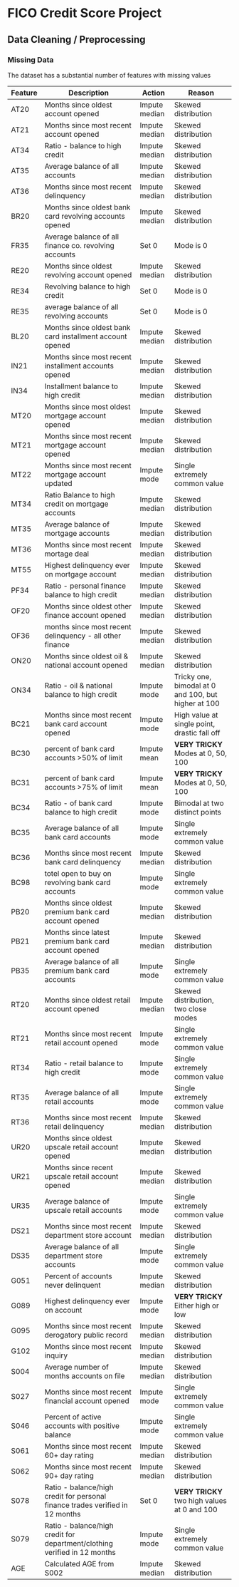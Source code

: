 # FICO Credit Score Project
## Data Cleaning / Preprocessing
### Missing Data
The dataset has a substantial number of features with missing values  


Feature | Description | Action | Reason  
--- | --- | --- | ---  
AT20 | Months since oldest account opened | Impute median | Skewed distribution  
AT21 | Months since most recent account opened | Impute median | Skewed distribution  
AT34 | Ratio - balance to high credit | Impute median | Skewed distribution  
AT35 | Average balance of all accounts | Impute median | Skewed distribution  
AT36 | Months since most recent delinquency | Impute median | Skewed distribution  
BR20 | Months since oldest bank card revolving accounts opened | Impute median | Skewed distribution  
FR35 | Average balance of all finance co. revolving accounts | Set 0 | Mode is 0  
RE20 | Months since oldest revolving account opened | Impute median | Skewed distribution  
RE34 | Revolving balance to high credit | Set 0 | Mode is 0  
RE35 | average balance of all revolving accounts | Set 0 | Mode is 0  
BL20 | Months since oldest bank card installment account opened | Impute median | Skewed distribution  
IN21 | Months since most recent installment accounts opened | Impute median | Skewed distribution  
IN34 | Installment balance to high credit | Impute median | Skewed distribution  
MT20 | Months since most oldest mortgage account opened | Impute median | Skewed distribution  
MT21 | Months since most recent mortgage account opened | Impute median | Skewed distribution  
MT22 | Months since most recent mortgage account updated | Impute mode | Single extremely common value  
MT34 | Ratio Balance to high credit on mortgage accounts | Impute median | Skewed distribution  
MT35 | Average balance of mortgage accounts | Impute median | Skewed distribution  
MT36 | Months since most recent mortage deal | Impute median | Skewed distribution  
MT55 | Highest delinquency ever on mortgage account | Impute median | Skewed distribution  
PF34 | Ratio - personal finance balance to high credit | Impute median | Skewed distribution  
OF20 | Months since oldest other finance account opened | Impute median | Skewed distribution  
OF36 | months since most recent delinquency - all other finance | Impute median | Skewed distribution  
ON20 | Months since oldest oil & national account opened | Impute median | Skewed distribution  
ON34 | Ratio - oil & national balance to high credit | Impute mode | Tricky one, bimodal at 0 and 100, but higher at 100  
BC21 | Months since most recent bank card account opened | Impute mode | High value at single point, drastic fall off  
BC30 | percent of bank card accounts >50% of limit | Impute mean | **VERY TRICKY** Modes at 0, 50, 100  
BC31 | percent of bank card accounts >75% of limit | Impute mean | **VERY TRICKY** Modes at 0, 50, 100  
BC34 | Ratio - of bank card balance to high credit | Impute mode | Bimodal at two distinct points  
BC35 | Average balance of all bank card accounts| Impute mode | Single extremely common value  
BC36 | Months since most recent bank card delinquency | Impute median | Skewed distribution  
BC98 | totel open to buy on revolving bank card accounts | Impute mode | Single extremely common value  
PB20 | Months since oldest premium bank card account opened | Impute median | Skewed distribution  
PB21 | Months since latest premium bank card account opened | Impute median | Skewed distribution  
PB35 | Average balance of all premium bank card accounts | Impute mode | Single extremely common value  
RT20 | Months since oldest retail account opened | Impute median | Skewed distribution, two close modes  
RT21 | Months since most recent retail account opened | Impute mode | Single extremely common value  
RT34 | Ratio - retail balance to high credit | Impute mode | Single extremely common value  
RT35 | Average balance of all retail accounts | Impute mode | Single extremely common value  
RT36 | Months since most recent retail delinquency | Impute median | Skewed distribution  
UR20 | Months since oldest upscale retail account opened | Impute median | Skewed distribution  
UR21 | Months since recent upscale retail account opened | Impute median | Skewed distribution  
UR35 | Average balance of upscale retail accounts | Impute mode | Single extremely common value  
DS21 | Months since most recent department store account | Impute median | Skewed distribution  
DS35 | Average balance of all department store accounts | Impute mode | Single extremely common value  
G051 | Percent of accounts never delinquent | Impute median | Skewed distribution
G089 | Highest delinquency ever on account | Impute mode | **VERY TRICKY** Either high or low
G095 | Months since most recent derogatory public record | Impute median | Skewed distribution  
G102 | Months since most recent inquiry | Impute median | Skewed distribution  
S004 | Average number of months accounts on file | Impute median | Skewed distribution  
S027 | Months since most recent financial account opened | Impute mode | Single extremely common value  
S046 | Percent of active accounts with positive balance | Impute mode | Single extremely common value  
S061 | Months since most recent 60+ day rating | Impute median | Skewed distribution  
S062 | Months since most recent 90+ day rating | Impute median | Skewed distribution  
S078 | Ratio - balance/high credit for personal finance trades verified in 12 months | Set 0 | **VERY TRICKY** two high values at 0 and 100
S079 | Ratio - balance/high credit for department/clothing verified in 12 months | Impute mode | Single extremely common value  
AGE | Calculated AGE from S002 | Impute median | Skewed distribution  


